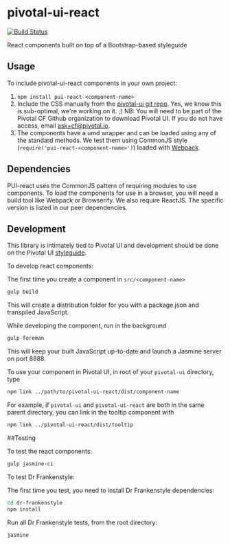 # pivotal-ui-react
[![Build Status](https://travis-ci.org/pivotal-cf/pivotal-ui-react.svg)](https://travis-ci.org/pivotal-cf/pivotal-ui-react)

React components built on top of a Bootstrap-based styleguide

## Usage

To include pivotal-ui-react components in your own project:

1. `npm install pui-react-<component-name>`
1. Include the CSS manually from the [pivotal-ui git repo](https://github.com/pivotal-cf/pivotal-ui/releases). Yes, we know this is sub-optimal, we're working on it. ;)
    NB: You will need to be part of the Pivotal CF Github organization to download Pivotal UI. If you do not have access, email ask+cf@pivotal.io.
1. The components have a umd wrapper and can be loaded using any of the standard methods. We test them using CommonJS style (`require('pui-react-<component-name>')`) loaded with [Webpack](http://webpack.github.io/docs/).

## Dependencies

PUI-react uses the CommonJS pattern of requiring modules to use components.
To load the components for use in a browser, you will need a build tool like Webpack or Browserify.
We also require ReactJS. The specific version is listed in our peer dependencies.

## Development

This library is intimately tied to Pivotal UI and development should be done on the Pivotal UI [styleguide](styleguide.pivotal.io).

To develop react components:

The first time you create a component in `src/<component-name>` 

```sh
gulp build
```
This will create a distribution folder for you with a package.json and transpiled JavaScript.

While developing the component, run in the background
```sh
gulp foreman
```

This will keep your built JavaScript up-to-date and launch a Jasmine server on port 8888.

To use your component in Pivotal UI, in root of your `pivotal-ui` directory, type

```sh
npm link ../path/to/pivotal-ui-react/dist/component-name
```

For example, if `pivotal-ui` and `pivotal-ui-react` are both in the same parent directory, you can link in the tooltip component with

```sh
npm link ../pivotal-ui-react/dist/tooltip
```

##Testing
 
To test the react components:
```sh
gulp jasmine-ci
```

To test Dr Frankenstyle:

The first time you test, you need to install Dr Frankenstyle dependencies:
```sh
cd dr-frankenstyle
npm install
```

Run all Dr Frankenstyle tests, from the root directory:
```sh
jasmine
```


